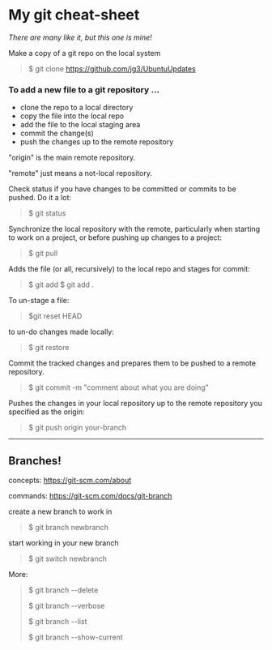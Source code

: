 # My git cheat-sheet
*There are many like it, but this one is mine!*

Make a copy of a git repo on the local system
> $ git clone https://github.com/jg3/UbuntuUpdates


### To add a new file to a git repository ...
- clone the repo to a local directory
- copy the file into the local repo
- add the file to the local staging area
- commit the change(s)
- push the changes up to the remote repository

"origin" is the main remote repository.

"remote" just means a not-local repository.


Check status if you have changes to be committed or commits to be pushed. Do it a lot:
> $ git status

Synchronize the local repository with the remote, particularly when starting to work on a project, or before pushing up changes to a project:
> $ git pull

Adds the file (or all, recursively) to the local repo and stages for commit:
> $ git add <fiile>
> $ git add .

To un-stage a file:
> $git reset HEAD <file>

to un-do changes made locally:
> $ git restore <file>

Commit the tracked changes and prepares them to be pushed to a remote repository.
> $ git commit -m "comment about what you are doing"

Pushes the changes in your local repository up to the remote repository you specified as the origin:
> $ git push origin your-branch


-----
## Branches!
concepts: https://git-scm.com/about

commands: https://git-scm.com/docs/git-branch

create a new branch to work in
> $ git branch newbranch

start working in your new branch
> $ git switch newbranch

More:
> $ git branch --delete
>
> $ git branch --verbose
>
> $ git branch --list
>
> $ git branch --show-current
